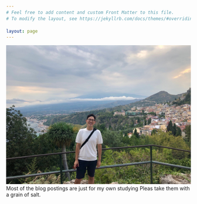 ```yaml
---
# Feel free to add content and custom Front Matter to this file.
# To modify the layout, see https://jekyllrb.com/docs/themes/#overriding-theme-defaults

layout: page
---
```


![Jaehyuk's Image](images/jaehyuk.jpeg)
Most of the blog postings are just for my own studying
Pleas take them with a grain of salt.

